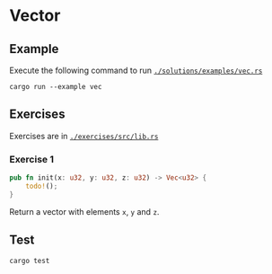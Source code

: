 # Vector

## Example

Execute the following command to run [`./solutions/examples/vec.rs`](./solutions/examples/vec.rs)

```shell
cargo run --example vec
```

## Exercises

Exercises are in [`./exercises/src/lib.rs`](./exercises/src/lib.rs)

### Exercise 1

```rust
pub fn init(x: u32, y: u32, z: u32) -> Vec<u32> {
    todo!();
}
```

Return a vector with elements `x`, `y` and `z`.

## Test

```shell
cargo test
```
